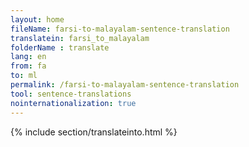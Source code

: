 ```yaml
---
layout: home
fileName: farsi-to-malayalam-sentence-translation
translatein: farsi_to_malayalam
folderName : translate
lang: en
from: fa
to: ml
permalink: /farsi-to-malayalam-sentence-translation
tool: sentence-translations
nointernationalization: true
---
```

{% include section/translateinto.html %}
